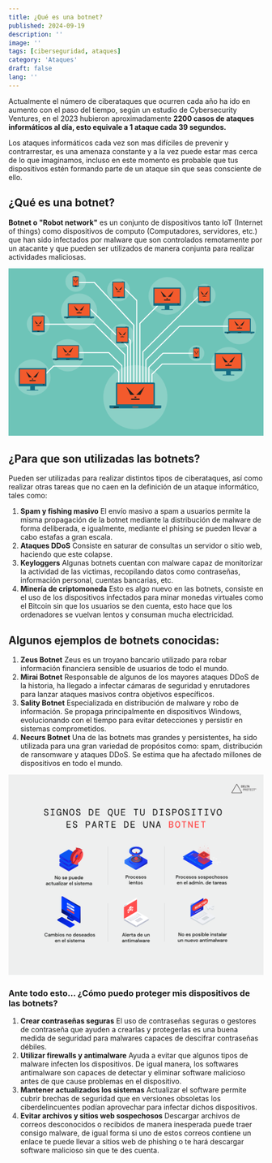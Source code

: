 ```yaml
---
title: ¿Qué es una botnet?
published: 2024-09-19
description: ''
image: ''
tags: [ciberseguridad, ataques]
category: 'Ataques'
draft: false 
lang: ''
---
```


Actualmente el número de ciberataques que ocurren cada año ha ido en aumento con el paso del tiempo, según un estudio de Cybersecurity Ventures, en el 2023 hubieron aproximadamente **2200 casos de ataques informáticos al día, esto equivale a 1 ataque cada 39 segundos.**

Los ataques informáticos cada vez son mas difíciles de prevenir y contrarrestar, es una amenaza constante y a la vez puede estar mas cerca de lo que imaginamos, incluso en este momento es probable que tus dispositivos estén formando parte de un ataque sin que seas consciente de ello.

## ¿Qué es una botnet?

**Botnet o "Robot network"** es un conjunto de dispositivos tanto IoT (Internet of things) como dispositivos de computo (Computadores, servidores, etc.) que han sido infectados por malware que son controlados remotamente por un atacante y que pueden ser utilizados de manera conjunta para realizar actividades maliciosas.

![](img/botnet_blog_title_vacia.png)


## ¿Para que son utilizadas las botnets?

Pueden ser utilizadas para realizar distintos tipos de ciberataques, así como realizar otras tareas que no caen en la definición de un ataque informático, tales como:
1. **Spam y fishing masivo**
El envío masivo a spam a usuarios permite la misma propagación de la botnet mediante la distribución de malware de forma deliberada, e igualmente, mediante el phising se pueden llevar a cabo estafas a gran escala.
2. **Ataques DDoS**
Consiste en saturar de consultas un servidor o sitio web, haciendo que este colapse.
3. **Keyloggers**
Algunas botnets cuentan con malware capaz de monitorizar la actividad de las victimas, recopilando datos como contraseñas, información personal, cuentas bancarias, etc.
4. **Minería de criptomoneda**
Esto es algo nuevo en las botnets, consiste en el uso de los dispositivos infectados para minar monedas virtuales como el Bitcoin sin que los usuarios se den cuenta, esto hace que los ordenadores se vuelvan lentos y consuman mucha electricidad. 

## Algunos ejemplos de botnets conocidas:

1. **Zeus Botnet**
Zeus es un troyano bancario utilizado para robar información financiera sensible de usuarios de todo el mundo.
2. **Mirai Botnet**
Responsable de algunos de  los mayores ataques DDoS de la historia, ha llegado a infectar cámaras de seguridad y enrutadores para lanzar ataques masivos contra objetivos específicos.
3. **Sality Botnet**
Especializada en distribución de malware y robo de información. Se propaga principalmente en dispositivos Windows, evolucionando con el tiempo para evitar detecciones y persistir en sistemas comprometidos.
4. **Necurs Botnet**
Una de las botnets mas grandes y persistentes, ha sido utilizada para una gran variedad de propósitos como: spam, distribución de ransomware y ataques DDoS. Se estima que ha afectado millones de dispositivos en todo el mundo.

![](img/botnet1.png)


### Ante todo esto... ¿Cómo puedo proteger mis dispositivos de las botnets?

1. **Crear contraseñas seguras**
El uso de contraseñas seguras o gestores de contraseña que ayuden a crearlas y protegerlas es una buena medida de seguridad para malwares capaces de descifrar contraseñas débiles. 
2. **Utilizar firewalls y antimalware**
Ayuda a evitar que algunos tipos de malware infecten los dispositivos. De igual manera, los softwares antimalware son capaces de detectar y eliminar software malicioso antes de que cause problemas en el dispositivo. 
3. **Mantener actualizados los sistemas**
Actualizar el software permite cubrir brechas de seguridad que en versiones obsoletas los ciberdelincuentes podían aprovechar para infectar dichos dispositivos.
4. **Evitar archivos y sitios web sospechosos**
Descargar archivos de correos desconocidos o recibidos de manera inesperada puede traer consigo malware, de igual forma si uno de estos correos contiene un enlace te puede llevar a sitios web de phishing o te hará descargar software malicioso sin que te des cuenta.